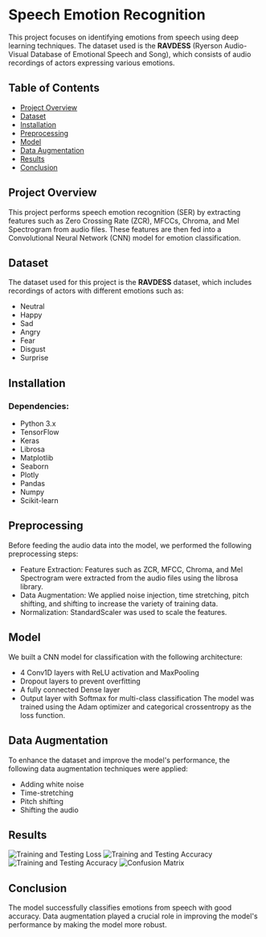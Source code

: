# Speech Emotion Recognition

This project focuses on identifying emotions from speech using deep learning techniques. The dataset used is the **RAVDESS** (Ryerson Audio-Visual Database of Emotional Speech and Song), which consists of audio recordings of actors expressing various emotions.

## Table of Contents
- [Project Overview](#project-overview)
- [Dataset](#dataset)
- [Installation](#installation)
- [Preprocessing](#preprocessing)
- [Model](#model)
- [Data Augmentation](#data-augmentation)
- [Results](#Results)
- [Conclusion](#conclusion)

## Project Overview
This project performs speech emotion recognition (SER) by extracting features such as Zero Crossing Rate (ZCR), MFCCs, Chroma, and Mel Spectrogram from audio files. These features are then fed into a Convolutional Neural Network (CNN) model for emotion classification.

## Dataset
The dataset used for this project is the **RAVDESS** dataset, which includes recordings of actors with different emotions such as:
- Neutral
- Happy
- Sad
- Angry
- Fear
- Disgust
- Surprise

## Installation
### Dependencies:
- Python 3.x
- TensorFlow
- Keras
- Librosa
- Matplotlib
- Seaborn
- Plotly
- Pandas
- Numpy
- Scikit-learn

## Preprocessing
Before feeding the audio data into the model, we performed the following preprocessing steps:
- Feature Extraction: Features such as ZCR, MFCC, Chroma, and Mel Spectrogram were extracted from the audio files using the librosa library.
- Data Augmentation: We applied noise injection, time stretching, pitch shifting, and shifting to increase the variety of training data.
- Normalization: StandardScaler was used to scale the features.

## Model
We built a CNN model for classification with the following architecture:
- 4 Conv1D layers with ReLU activation and MaxPooling
- Dropout layers to prevent overfitting
- A fully connected Dense layer
- Output layer with Softmax for multi-class classification
The model was trained using the Adam optimizer and categorical crossentropy as the loss function.

## Data Augmentation
To enhance the dataset and improve the model's performance, the following data augmentation techniques were applied:
- Adding white noise
- Time-stretching
- Pitch shifting
- Shifting the audio

## Results 
![Training and Testing Loss](https://github.com/user-attachments/assets/075ce96b-eb95-45a1-b9f0-4cd3c0021df7) ![Training and Testing Accuracy](https://github.com/user-attachments/assets/94ac7bf8-79e9-4476-85e5-4e0668483a9a)
![Training and Testing Accuracy](https://github.com/user-attachments/assets/94ac7bf8-79e9-4476-85e5-4e0668483a9a)
![Confusion Matrix](https://github.com/user-attachments/assets/1cf92071-a82b-4c65-a41f-d305a6671d0d)


## Conclusion
The model successfully classifies emotions from speech with good accuracy. Data augmentation played a crucial role in improving the model's performance by making the model more robust.

